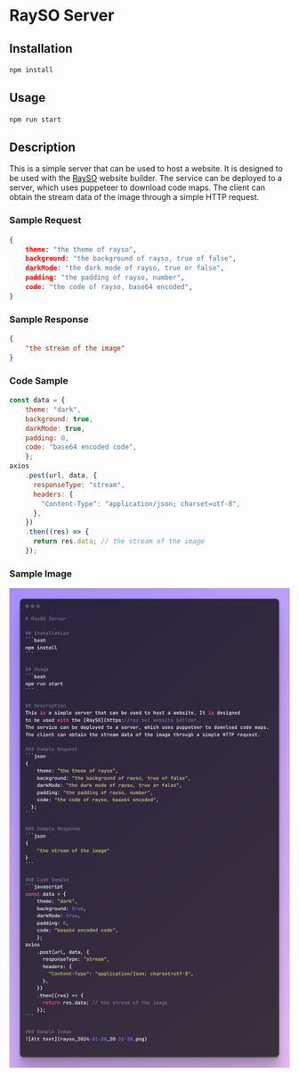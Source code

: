 # RaySO Server

## Installation
```bash
npm install
```

## Usage
```bash
npm run start
```

## Description
This is a simple server that can be used to host a website. It is designed
to be used with the [RaySO](https://ray.so) website builder.
The service can be deployed to a server, which uses puppeteer to download code maps. 
The client can obtain the stream data of the image through a simple HTTP request.

### Sample Request
```json
{
    theme: "the theme of rayso",
    background: "the background of rayso, true of false",
    darkMode: "the dark mode of rayso, true or false",
    padding: "the padding of rayso, number",
    code: "the code of rayso, base64 encoded",
}
```

### Sample Response
```json
{
    "the stream of the image"
}
```

### Code Sample
```javascript
const data = {
    theme: "dark",
    background: true,
    darkMode: true,
    padding: 0,
    code: "base64 encoded code",
    };
axios
    .post(url, data, {
      responseType: "stream",
      headers: {
        "Content-Type": "application/json; charset=utf-8",
      },
    })
    .then((res) => {
      return res.data; // the stream of the image
    });
```

### Sample Image
![Alt text](asset/rayso_2024-01-20_20-23-21.png)